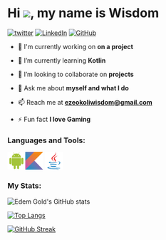 <h1 align="Left">Hi <img src="https://media.giphy.com/media/hvRJCLFzcasrR4ia7z/giphy.gif" width="30px">, my name is Wisdom</h1>

[![twitter](https://img.shields.io/badge/Twitter-1DA1F2?style=for-the-badge&logo=twitter&logoColor=white)](https://twitter.com/bishop_roguegod)
[![LinkedIn](https://img.shields.io/badge/LinkedIn-0077B5?style=for-the-badge&logo=linkedin&logoColor=white)](https://www.linkedin.com/in/wisdom-ezeokoli-372810178/)
[![GitHub](https://img.shields.io/badge/GitHub-100000?style=for-the-badge&logo=github&logoColor=white)](https://github.com/wisdom3541)

- 🔭 I'm currently working on **on a project**

- 🌱 I’m currently learning **Kotlin**

- 👯 I’m looking to collaborate on **projects**

- 💬 Ask me about **myself and what I do**

- 📫 Reach me at **ezeokoliwisdom@gmail.com**

- ⚡ Fun fact **I love Gaming**

<h3 align="left">Languages and Tools:</h3>
<p>
  <img src="https://github.com/devicons/devicon/blob/master/icons/kotlin/kotlin-original.svg" alt="Kotlin" width="40" height="40"/> 
  <img src="https://github.com/devicons/devicon/blob/master/icons/java/java-original.svg" alt="JAVA" width="40" height="40"/> </a>
<img align="left" alt="Android" width="40" height="40" src="https://github.com/devicons/devicon/blob/master/icons/android/android-original.svg" />
 </p>

<h3 align="left">My Stats:</h3>

![Edem Gold's GitHub stats](https://github-readme-stats.vercel.app/api?username=wisdom3541&show_icons=true&theme=tokyonight&count_private=true)

[![Top Langs](https://github-readme-stats.vercel.app/api/top-langs/?username=wisdom3541&layout=compact&text_color=00FFD2&icon_color=007bff&bg_color=171c28)
](https://github.com/wisdom3541/github-readme-stats)


[![GitHub Streak](http://github-readme-streak-stats.herokuapp.com?user=wisdom3541&theme=tokyonight)](https://git.io/streak-stats)
